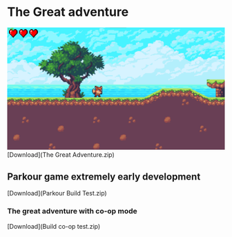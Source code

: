 # The Great adventure
![image](game.png)
[Download](The Great Adventure.zip)


## Parkour game extremely early development 
[Download](Parkour Build Test.zip)

### The great adventure with co-op mode
[Download](Build co-op test.zip)
